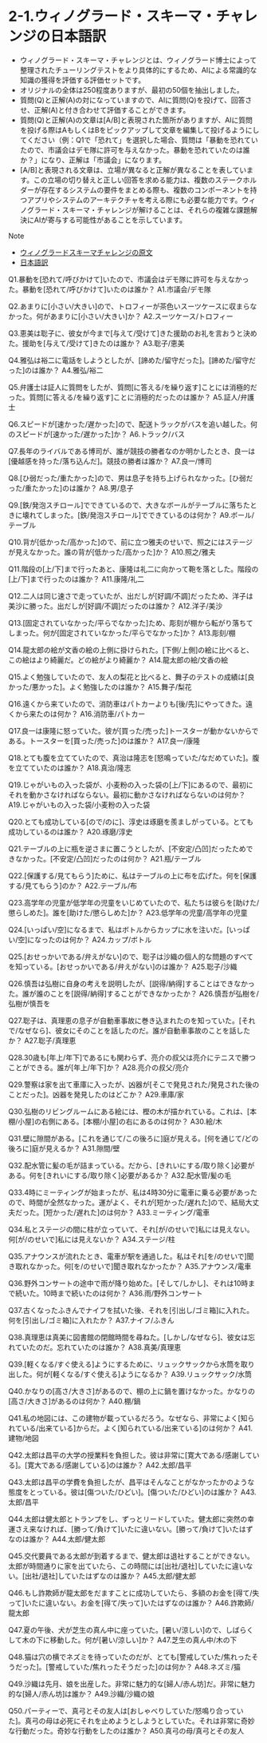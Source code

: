 # 2-1.ウィノグラード・スキーマ・チャレンジの日本語訳
- ウィノグラード・スキーマ・チャレンジとは、ウィノグラード博士によって整理されたチューリングテストをより具体的にするため、AIによる常識的な知識の獲得を評価する評価セットです。
- オリジナルの全体は250程度ありますが、最初の50個を抽出しました。
- 質問(Q)と正解(A)の対になっていますので、AIに質問(Q)を投げて、回答させ、正解(A)と付き合わせて評価することができます。
- 質問(Q)と正解(A)の文章は[A/B]と表現された箇所がありますが、AIに質問を投げる際はAもしくはBをピックアップして文章を編集して投げるようにしてください（例：Q1で「恐れて」を選択した場合、質問は「暴動を恐れていたので、市議会はデモ隊に許可を与えなかった。暴動を恐れていたのは誰か？」になり、正解は「市議会」になります。
- [A/B]と表現される文章は、立場が異なると正解が異なることを表しています。この立場の切り替えと正しい回答を求める能力は、複数のステークホルダーが存在するシステムの要件をまとめる際も、複数のコンポーネントを持つアプリやシステムのアーキテクチャを考える際にも必要な能力です。ウィノグラード・スキーマ・チャレンジが解けることは、それらの複雑な課題解決にAIが寄与する可能性があることを示しています。

> [!NOTE]
>- [ウィノグラードスキーマチャレンジの原文](https://cs.nyu.edu/~davise/papers/WinogradSchemas/WS.html)
>- [日本語訳](http://arakilab.media.eng.hokudai.ac.jp/~kabura/collection_ja.html)
>

Q1.暴動を[恐れて/呼びかけて]いたので、市議会はデモ隊に許可を与えなかった。暴動を[恐れて/呼びかけて]いたのは誰か？
A1.市議会/デモ隊

Q2.あまりに[小さい/大きい]ので、トロフィーが茶色いスーツケースに収まらなかった。何があまりに[小さい/大きい]か？
A2.スーツケース/トロフィー

Q3.恵美は聡子に、彼女が今まで[与えて/受けて]きた援助のお礼を言おうと決めた。援助を[与えて/受けて]きたのは誰か？
A3.聡子/恵美

Q4.雅弘は裕二に電話をしようとしたが、[諦めた/留守だった]。[諦めた/留守だった]のは誰か？
A4.雅弘/裕二

Q5.弁護士は証人に質問をしたが、質問[に答える/を繰り返す]ことには消極的だった。質問[に答える/を繰り返す]ことに消極的だったのは誰か？
A5.証人/弁護士

Q6.スピードが[速かった/遅かった]ので、配送トラックがバスを追い越した。何のスピードが[速かった/遅かった]か？
A6.トラック/バス

Q7.長年のライバルである博司が、誰が競技の勝者なのか明かしたとき、良一は[優越感を持った/落ち込んだ]。競技の勝者は誰か？
A7.良一/博司

Q8.[ひ弱だった/重たかった]ので、男は息子を持ち上げられなかった。[ひ弱だった/重たかった]のは誰か？
A8.男/息子

Q9.[鉄/発泡スチロール]でできているので、大きなボールがテーブルに落ちたときに壊れてしまった。[鉄/発泡スチロール]でできているのは何か？
A9.ボール/テーブル

Q10.背が[低かった/高かった]ので、前に立つ雅夫のせいで、照之にはステージが見えなかった。誰の背が[低かった/高かった]か？
A10.照之/雅夫

Q11.階段の[上/下]まで行ったあと、康隆は礼二に向かって鞄を落とした。階段の[上/下]まで行ったのは誰か？
A11.康隆/礼二

Q12.二人は同じ速さで走っていたが、出だしが[好調/不調]だったため、洋子は美沙に勝った。出だしが[好調/不調]だったのは誰か？
A12.洋子/美沙

Q13.[固定されていなかった/平らでなかった]ため、彫刻が棚から転がり落ちてしまった。何が[固定されていなかった/平らでなかった]か？
A13.彫刻/棚

Q14.龍太郎の絵が文香の絵の上側に掛けられた。[下側/上側]の絵に比べると、この絵はより綺麗だ。どの絵がより綺麗か？
A14.龍太郎の絵/文香の絵

Q15.よく勉強していたので、友人の梨花と比べると、舞子のテストの成績は[良かった/悪かった]。よく勉強したのは誰か？
A15.舞子/梨花

Q16.遠くから来ていたので、消防車はパトカーよりも[後/先]にやってきた。遠くから来たのは何か？
A16.消防車/パトカー

Q17.良一は康隆に怒っていた。彼が[買った/売った]トースターが動かないからである。トースターを[買った/売った]のは誰か？
A17.良一/康隆

Q18.とても腹を立てていたので、真治は隆志を[怒鳴っていた/なだめていた]。腹を立てていたのは誰か？
A18.真治/隆志

Q19.じゃがいもの入った袋が、小麦粉の入った袋の[上/下]にあるので、最初にそれを動かさなければならない。最初に動かさなければならないのは何か？
A19.じゃがいもの入った袋/小麦粉の入った袋

Q20.とても成功している[ので/のに]、淳史は琢磨を羨ましがっている。とても成功しているのは誰か？
A20.琢磨/淳史

Q21.テーブルの上に瓶を逆さまに置こうとしたが、[不安定/凸凹]だったためできなかった。[不安定/凸凹]だったのは何か？
A21.瓶/テーブル

Q22.[保護する/見てもらう]ために、私はテーブルの上に布を広げた。何を[保護する/見てもらう]のか？
A22.テーブル/布

Q23.高学年の児童が低学年の児童をいじめていたので、私たちは彼らを[助けた/懲らしめた]。誰を[助けた/懲らしめた]か？
A23.低学年の児童/高学年の児童

Q24.[いっぱい/空]になるまで、私はボトルからカップに水を注いだ。[いっぱい/空]になったのは何か？
A24.カップ/ボトル

Q25.[おせっかいである/弁えがない]ので、聡子は沙織の個人的な問題のすべてを知っている。[おせっかいである/弁えがない]のは誰か？
A25.聡子/沙織

Q26.慎吾は弘樹に自身の考えを説明したが、[説得/納得]することはできなかった。誰が誰のことを[説得/納得]することができなかったか？
A26.慎吾が弘樹を/弘樹が慎吾を

Q27.聡子は、真理恵の息子が自動車事故に巻き込まれたのを知っていた。[それで/なぜなら]、彼女にそのことを話したのだ。誰が自動車事故のことを話したか？
A27.聡子/真理恵

Q28.30歳も[年上/年下]であるにも関わらず、亮介の叔父は亮介にテニスで勝つことができる。誰が[年上/年下]か？
A28.亮介の叔父/亮介

Q29.警察は家を出て車庫に入ったが、凶器が[そこで発見された/発見された後のことだった]。凶器を発見したのはどこか？
A29.車庫/家

Q30.弘樹のリビングルームにある絵には、樫の木が描かれている。これは、[本棚/小屋]の右側にある。[本棚/小屋]の右にあるのは何か？
A30.絵/木

Q31.壁に隙間がある。[これを通じて/この後ろに]庭が見える。[何を通じて/どの後ろに]庭が見えるか？
A31.隙間/壁

Q32.配水管に髪の毛が詰まっている。だから、[きれいにする/取り除く]必要がある。何を[きれいにする/取り除く]必要があるか？
A32.配水管/髪の毛

Q33.4時にミーティングが始まったが、私は4時30分に電車に乗る必要があったので、時間が全然なかった。運がよく、それが[短かった/遅れた]ので、結局大丈夫だった。[短かった/遅れた]のは何か？
A33.ミーティング/電車

Q34.私とステージの間に柱が立っていて、それ[が/のせいで]私には見えない。何[が/のせいで]私には見えないか？
A34.ステージ/柱

Q35.アナウンスが流れたとき、電車が駅を通過した。私はそれ[を/のせいで]聞き取れなかった。何[を/のせいで]聞き取れなかったか？
A35.アナウンス/電車

Q36.野外コンサートの途中で雨が降り始めた。[そして/しかし]、それは10時まで続いた。10時まで続いたのは何か？
A36.雨/野外コンサート

Q37.古くなったふきんでナイフを拭いた後、それを[引出し/ゴミ箱]に入れた。何を[引出し/ゴミ箱]に入れたか？
A37.ナイフ/ふきん

Q38.真理恵は真美に図書館の閉館時間を尋ねた。[しかし/なぜなら]、彼女は忘れていたのだ。忘れていたのは誰か？
A38.真美/真理恵

Q39.[軽くなる/すぐ使える]ようにするために、リュックサックから水筒を取り出した。何が[軽くなる/すぐ使える]ようになるか？
A39.リュックサック/水筒

Q40.かなりの[高さ/大きさ]があるので、棚の上に鍋を置けなかった。かなりの[高さ/大きさ]があるのは何か？
A40.棚/鍋

Q41.私の地図には、この建物が載っているだろう。なぜなら、非常によく[知られている/出来ている]からだ。よく[知られている/出来ている]のは何か？
A41.建物/地図

Q42.太郎は昌平の大学の授業料を負担した。彼は非常に[寛大である/感謝している]。[寛大である/感謝している]のは誰か？
A42.太郎/昌平

Q43.太郎は昌平の学費を負担したが、昌平はそんなことがなかったかのような態度をとっている。彼は[傷ついた/ひどい]。[傷ついた/ひどい]のは誰か？
A43.太郎/昌平

Q44.太郎は健太郎とトランプをし、ずっとリードしていた。健太郎に突然の幸運さえ来なければ、[勝って/負けて]いたに違いない。[勝って/負けて]いたはずなのは誰か？
A44.太郎/健太郎

Q45.交代要員である太郎が到着するまで、健太郎は退社することができない。太郎が時間通りに家を出ていたら、この時間には[出社/退社]していたに違いない。[出社/退社]していたはずなのは誰か？
A45.太郎/健太郎

Q46.もし詐欺師が龍太郎をだますことに成功していたら、多額のお金を[得て/失って]いたに違いない。お金を[得て/失って]いたはずなのは誰か？
A46.詐欺師/龍太郎

Q47.夏の午後、犬が芝生の真ん中に座っていた。[暑い/涼しい]ので、しばらくして木の下に移動した。何が[暑い/涼しい]か？
A47.芝生の真ん中/木の下

Q48.猫は穴の横でネズミを待っていたのだが、とても[警戒していた/焦れったそうだった]。[警戒していた/焦れったそうだった]のは何か？
A48.ネズミ/猫

Q49.沙織は先月、娘を出産した。非常に魅力的な[婦人/赤ん坊]だ。非常に魅力的な[婦人/赤ん坊]は誰か？
A49.沙織/沙織の娘

Q50.パーティーで、真弓とその友人は[おしゃべりしていた/怒鳴り合っていた]。真弓の母は必死にそれを止めようとしようとしていた。それは非常に奇妙な行動だった。奇妙な行動をしたのは誰か？
A50.真弓の母/真弓とその友人

